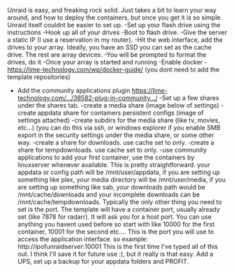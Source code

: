 Unraid is easy, and freaking rock solid. Just takes a bit to learn your way around, and how to deploy the containers, but once you get it is so simple. Unraid itself couldnt be easier to set up. 
-Set up your flash drive using the instructions
-Hook up all of your drives
-Boot to flash drive. 
-Give the server a static IP (I use a reservation in my router). 
-Hit the web interface, add the drives to your array. Ideally, you have an SSD you can set as the cache drive. The rest are array devices. 
-You will be prompted to format the drives, do it
-Once your array is started and running
-Enable docker - https://lime-technology.com/wp/docker-guide/ (you dont need to add the template repositories)
- Add the community applications plugin https://lime-technology.com/.../38582-plug-in-community.../
-Set up a few shares under the shares tab. 
-create a media share (image below of settings)
-create appdata share for containers persistent configs (image of settings attached)
-create subdirs for the media share (like tv, movies, etc...) 
(you can do this via ssh, or windows explorer if you enable 
SMB export in the 
security settings under the media share, or some other 
way.
-create a share for downloads. use cache set to only.
-create a share for tempdownloads. use cache set to only.
-use community applications to add your first container, use 
the containers by linuxserver whenever available. 
This is pretty straightforward. your appdata or config path will be /mnt/user/appdata, if you are setting up something like plex, your media directory will be /mnt/user/media, if you are setting up something like sab, your downloads path would be /mnt/cache/downloads and your incomplete downloads can be /mnt/cache/tempdownloads. Typically the only other thing you need to set is the port. The template will have a container port, usually already set (like 7878 for radarr). It will ask you for a host port. You can use anything you havent used before so start with like 10000 for the first container, 10001 for the second etc.... This is the port you will use to access the application interface. so example: http://ipofunraidserver:10001
This is the first time I've typed all of this out. I think I'll save it for future use :), but it really is that easy. Add a UPS, set up a backup for your appdata folders and PROFIT.
